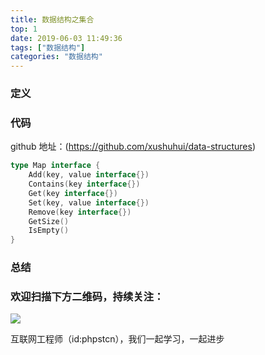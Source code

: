 ```yaml
---
title: 数据结构之集合
top: 1
date: 2019-06-03 11:49:36
tags: ["数据结构"]
categories: "数据结构"
---
```

### 定义

### 代码

github 地址：(https://github.com/xushuhui/data-structures)


```go
type Map interface {
	Add(key, value interface{})
	Contains(key interface{})
	Get(key interface{})
	Set(key, value interface{})
	Remove(key interface{})
	GetSize()
	IsEmpty()
}
```
### 总结

### 欢迎扫描下方二维码，持续关注：
![](http://ww1.sinaimg.cn/large/a616b9a4gy1g4xzv954a4j20760763yo.jpg)

互联网工程师（id:phpstcn），我们一起学习，一起进步